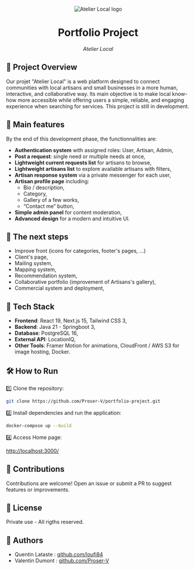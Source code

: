 <p align="center">
    <img src="https://atelierlocal-bucket1.s3.eu-west-3.amazonaws.com/logos/atelier-local-logo5_white.png" alt="Atelier Local logo">
</p>
<center>
<h1>Portfolio Project</h1>
<em>Atelier Local</em>

</center>

## 📖 Project Overview

Our projet "Atelier Local" is a web platform designed to connect communities with local artisans and small businesses in a more human, interactive, and collaborative way.
Its main objective is to make local know-how more accessible while offering users a simple, reliable, and engaging experience when searching for services.
This project is still in development.

## 🚀 Main features

By the end of this development phase, the functionnalities are:

- **Authentication system** with assigned roles: User, Artisan, Admin,
- **Post a request**: single need or multiple needs at once,
- **Lightweight current requests list** for artisans to browse,
- **Lightweight artisans list** to explore available artisans with filters,
- **Artisan response system** via a private messenger for each user,
- **Artisan profile page** including:
  - Bio / description,
  - Category,
  - Gallery of a few works,
  - “Contact me” button,
- **Simple admin panel** for content moderation,
- **Advanced design** for a modern and intuitive UI.

## 🧩 The next steps

+ Improve front (icons for categories, footer's pages, ...)
+ Client's page,
+ Mailing system,
+ Mapping system,
+ Recommendation system,
+ Collaborative portfolio (improvement of Artisans's gallery),
+ Commercial system and deployment,

## 🔧 Tech Stack

- **Frontend**: React 19, Next.js 15, Tailwind CSS 3,
- **Backend**: Java 21 - Springboot 3,
- **Database**: PostgreSQL 16,
- **External API**: LocationIQ,
- **Other Tools**: Framer Motion for animations, CloudFront / AWS S3 for image hosting, Docker.

## 🛠 How to Run

1️⃣ Clone the repository:

```bash
git clone https://github.com/Proser-V/portfolio-project.git
```

2️⃣ Install dependencies and run the application:

```bash
docker-compose up --build
```

4️⃣ Access Home page:

[http://localhost:3000/](http://localhost:3000/)


## 🤝 Contributions

Contributions are welcome! Open an issue or submit a PR to suggest features or improvements.

## 📄 License

Private use - All rigths reserved.

## 🤝 Authors

+ Quentin Lataste : [github.com/loufi84](https://github.com/loufi84)
+ Valentin Dumont : [github.com/Proser-V](https://github.com/Proser-V)
